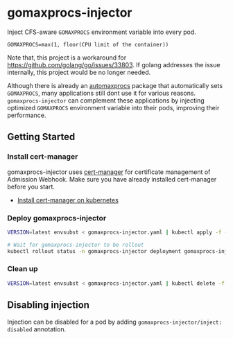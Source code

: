 # gomaxprocs-injector

Inject CFS-aware `GOMAXPROCS` environment variable into every pod.

```
GOMAXPROCS=max(1, floor(CPU limit of the container))
```

Note that, this project is a workaround for
https://github.com/golang/go/issues/33803. If golang addresses the issue
internally, this project would be no longer needed.

Although there is already an
[automaxprocs](https://github.com/uber-go/automaxprocs) package that
automatically sets `GOMAXPROCS`, many applications still dont use it for various
reasons. `gomaxprocs-injector` can complement these applications by injecting
optimized `GOMAXPROCS` environment variable into their pods, improving their
performance.

## Getting Started

### Install cert-manager
gomaxprocs-injector uses [cert-manager](https://cert-manager.io/docs/) for
certificate management of Admission Webhook. Make sure you have already
installed cert-manager before you start.

- [Install cert-manager on kubernetes](https://cert-manager.io/docs/installation/)

### Deploy gomaxprocs-injector
```sh
VERSION=latest envsubst < gomaxprocs-injector.yaml | kubectl apply -f -

# Wait for gomaxprocs-injector to be rollout
kubectl rollout status -n gomaxprocs-injector deployment gomaxprocs-injector
```

### Clean up
```sh
VERSION=latest envsubst < gomaxprocs-injector.yaml | kubectl delete -f -
```

## Disabling injection

Injection can be disabled for a pod by adding `gomaxprocs-injector/inject:
disabled` annotation.
